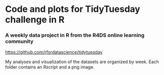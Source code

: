 # Code and plots for TidyTuesday challenge in R

### A weekly data project in R from the R4DS online learning community

https://github.com/rfordatascience/tidytuesday

My analyses and visualization of the datasets are organized by week. Each folder contains an Rscript and a png image.
